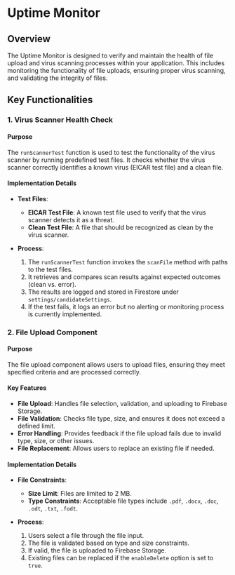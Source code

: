 # Uptime Monitor

## Overview

The Uptime Monitor is designed to verify and maintain the health of file upload and virus scanning processes within your application. This includes monitoring the functionality of file uploads, ensuring proper virus scanning, and validating the integrity of files.

## Key Functionalities

### 1. Virus Scanner Health Check

#### Purpose
The `runScannerTest` function is used to test the functionality of the virus scanner by running predefined test files. It checks whether the virus scanner correctly identifies a known virus (EICAR test file) and a clean file.

#### Implementation Details

- **Test Files**:
  - **EICAR Test File**: A known test file used to verify that the virus scanner detects it as a threat.
  - **Clean Test File**: A file that should be recognized as clean by the virus scanner.

- **Process**:
  1. The `runScannerTest` function invokes the `scanFile` method with paths to the test files.
  2. It retrieves and compares scan results against expected outcomes (clean vs. error).
  3. The results are logged and stored in Firestore under `settings/candidateSettings`.
  4. If the test fails, it logs an error but no alerting or monitoring process is currently implemented.

### 2. File Upload Component

#### Purpose
The file upload component allows users to upload files, ensuring they meet specified criteria and are processed correctly.

#### Key Features

- **File Upload**: Handles file selection, validation, and uploading to Firebase Storage.
- **File Validation**: Checks file type, size, and ensures it does not exceed a defined limit.
- **Error Handling**: Provides feedback if the file upload fails due to invalid type, size, or other issues.
- **File Replacement**: Allows users to replace an existing file if needed.

#### Implementation Details

- **File Constraints**:
  - **Size Limit**: Files are limited to 2 MB.
  - **Type Constraints**: Acceptable file types include `.pdf`, `.docx`, `.doc`, `.odt`, `.txt`, `.fodt`.

- **Process**:
  1. Users select a file through the file input.
  2. The file is validated based on type and size constraints.
  3. If valid, the file is uploaded to Firebase Storage.
  4. Existing files can be replaced if the `enableDelete` option is set to `true`.
